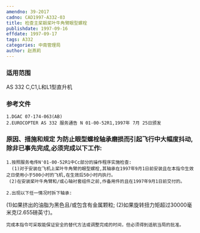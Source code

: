 ```yaml
---
amendno: 39-2017
cadno: CAD1997-A332-03
title: 检查主桨毂桨叶牛角臂眼型螺栓
publishdate: 1997-09-16
effdate: 1997-09-17
tags: A332
categories: 中南管理局
author: 赵燕莉
---
```


### 适用范围 
AS 332 C,C1,L和L1型直升机

### 参考文件
    1.DGAC 07-174-063(AB) 
    2.EUROCOPTER AS 332 服务通告 N 01-00-52R1,1997年 7月 25日颁发

### 原因、措施和规定 为防止眼型螺栓轴承磨损而引起飞行中大幅度抖动,除非已事先完成,必须完成以下工作: 
    1.按照服务电传N'01-00-52R1中Cc部分的操作程序实施检查: 
      (1)对于安装在飞机上桨叶牛角臂的眼型螺栓,其轴承在1997年9月1日前安装且在本指令生效之日使用小于500小时的飞机,在生效后50小时内执行。 
     (2)在安装桨叶牛角臂和/或心轴衬套组件之前,作备用件的且在1997年9月1日前交付的。 

    2.出现以下任一情况时拆下轴承: 
(1)如果挤出的油脂为黑色且/或包含有金属颗粒; 
(2)如果旋转扭力矩超过30000毫米克(2.655磅英寸)。 

  
    完成本指令可采取能保证安全的替代方法或调整完成的时间，但必须得到适航当局的批准。
